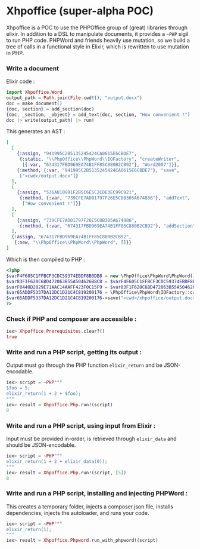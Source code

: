 # Xhpoffice (super-alpha POC)

Xhpoffice is a POC to use the PHPOffice group of (great) libraries through elixir. In addition to a DSL to manipulate documents, it provides a `~PHP` sigil to run PHP code.
PHPWord and friends heavily use mutation, so we build a tree of calls in a functional style in Elixir, which is rewritten to use mutation in PHP.

### Write a document

Elixir code :

```elixir
import Xhpoffice.Word
output_path = Path.join(File.cwd!(), "output.docx")
doc = make_document()
{doc, section} = add_section(doc)
{doc, _section, _object} = add_text(doc, section, "How convenient !")
doc |> write(output_path) |> run!
```

This generates an AST :

```elixir
[
  [
    {:assign, "941995C2B5135245424CA0615E6CBDE7",
     {:static, "\\PhpOffice\\PhpWord\\IOFactory", "createWriter",
      [{:var, "674317FBD969EA74B1FF85C880B2CB92"}, "Word2007"]}},
    {:method, {:var, "941995C2B5135245424CA0615E6CBDE7"}, "save",
     ["<cwd>/output.docx"]}
  ],
  [
    {:assign, "536A810991F2B5C6E5C2CDE3EC99C921",
     {:method, {:var, "739CFE7AD01797F26E5C8B305A674886"}, "addText",
      ["How convenient !"]}}
  ],
  [
    {:assign, "739CFE7AD01797F26E5C8B305A674886",
     {:method, {:var, "674317FBD969EA74B1FF85C880B2CB92"}, "addSection", []}}
  ],
  {:assign, "674317FBD969EA74B1FF85C880B2CB92",
   {:new, "\\PhpOffice\\PhpWord\\PhpWord", []}}
]
```

Which is then compiled to PHP :

```php
<?php
$varF4F605C1FFBCF3CDC59374EBDF8B0DB8 = new \PhpOffice\PhpWord\PhpWord();
$var83F1F620C6BD472063B55A504626B8C8 = $varF4F605C1FFBCF3CDC59374EBDF8B0DB8->addSection();
$varF8440D2829E71AAC14AAFF423F0C15F9 = $var83F1F620C6BD472063B55A504626B8C8->addText("How convenient !");
$var65ADDF5337DA12DC1D21C4C819200176 = \PhpOffice\PhpWord\IOFactory::createWriter($varF4F605C1FFBCF3CDC59374EBDF8B0DB8,"Word2007");
$var65ADDF5337DA12DC1D21C4C819200176->save("<cwd>/xhpoffice/output.docx");
?>
```

### Check if PHP and composer are accessible :

```elixir
iex> Xhpoffice.Prerequisites.clear?()
true
```

### Write and run a PHP script, getting its output :

Output must go through the PHP function `elixir_return` and be JSON-encodable.
```elixir
iex> script = ~PHP"""
$foo = 5;
elixir_return(1 + 2 + $foo);
"""
iex> result = Xhpoffice.Php.run!(script)
8
```

### Write and run a PHP script, using input from Elixir :

Input must be provided in-order, is retrieved through `elixir_data` and should be JSON-encodable.

```elixir
iex> script = ~PHP"""
elixir_return(1 + 2 + elixir_data(0));
"""
iex> result = Xhpoffice.Php.run!(script, [5])
8
```

### Write and run a PHP script, installing and injecting PHPWord :

This creates a temporary folder, injects a composer.json file, installs dependencies, injects the autoloader, and runs your code.

```elixir
iex> script = ~PHP"""
elixir_return(1);
"""
iex> result = Xhpoffice.Phpword.run_with_phpword!(script)
```
